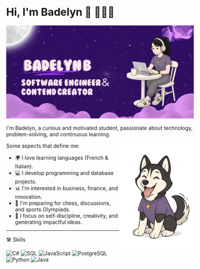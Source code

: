 # Hi, I'm Badelyn 👋 👩🏻‍💻

<!-- Banner personalizado ancho completo pero más pequeño en altura -->
<img src="Banner for space github badelyn b.png" alt="Banner de Badelyn" style="width:100%; max-height:250px; object-fit:cover;">

I'm Badelyn, a curious and motivated student, passionate about technology, problem-solving, and continuous learning.  

<!-- Perrito al lado de textos -->
<img src="./mini puppy decoration.png" alt="Decoración de perrito" width="200" align="right">

Some aspects that define me:
- 🌍 I love learning languages ​​(French & Italian).
- 💻 I develop programming and database projects.
- 📊 I'm interested in business, finance, and innovation.
- 🏅 I'm preparing for chess, discussions, and sports Olympiads.
- 🎯 I focus on self-discipline, creativity, and generating impactful ideas.

---

🛠️ Skills

![C#](https://img.shields.io/badge/C%23-239120?style=for-the-badge&logo=c-sharp&logoColor=white)
![SQL](https://img.shields.io/badge/SQL-336791?style=for-the-badge&logo=database&logoColor=white)
![JavaScript](https://img.shields.io/badge/JavaScript-F7DF1E?style=for-the-badge&logo=javascript&logoColor=black)
![PostgreSQL](https://img.shields.io/badge/PostgreSQL-4169E1?style=for-the-badge&logo=postgresql&logoColor=white)
![Python](https://img.shields.io/badge/Python-3776AB?style=for-the-badge&logo=python&logoColor=white)
![Java](https://img.shields.io/badge/Java-007396?style=for-the-badge&logo=java&logoColor=white)

